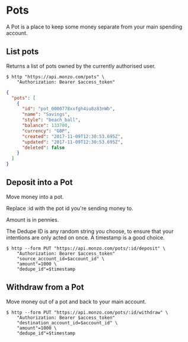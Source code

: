 # Pots

A Pot is a place to keep some money separate from your main spending account.

## List pots

Returns a list of pots owned by the currently authorised user.

```shell
$ http "https://api.monzo.com/pots" \
    "Authorization: Bearer $access_token"
```

```json
{
  "pots": [
    {
      "id": "pot_0000778xxfgh4iu8z83nWb",
      "name": "Savings",
      "style": "beach_ball",
      "balance": 133700,
      "currency": "GBP",
      "created": "2017-11-09T12:30:53.695Z",
      "updated": "2017-11-09T12:30:53.695Z",
      "deleted": false
    }
  ]
}
```
## Deposit into a Pot

Move money into a pot.

Replace :id with the pot id you're sending money to.

Amount is in pennies.

The Dedupe ID is any random string you choose, to ensure that your intentions are only acted on once. A timestamp is a good choice.

```shell
$ http --form PUT "https://api.monzo.com/pots/:id/deposit" \
    "Authorization: Bearer $access_token"
    "source_account_id=$account_id" \
    "amount"=1000 \
    "dedupe_id"=$timestamp
```

## Withdraw from a Pot

Move money out of a pot and back to your main account.

```shell
$ http --form PUT "https://api.monzo.com/pots/:id/withdraw" \
    "Authorization: Bearer $access_token"
    "destination_account_id=$account_id" \
    "amount"=1000 \
    "dedupe_id"=$timestamp
```
